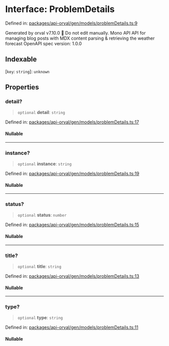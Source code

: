 # Interface: ProblemDetails

Defined in: [packages/api-orval/gen/models/problemDetails.ts:9](https://github.com/the-inconvenience-store/mono-example/blob/77ed7dd80da67d5d4a2bd8320e638952ed491201/packages/api-orval/gen/models/problemDetails.ts#L9)

Generated by orval v7.10.0 🍺
Do not edit manually.
Mono API
API for managing blog posts with MDX content parsing & retrieving the weather forecast
OpenAPI spec version: 1.0.0

## Indexable

\[`key`: `string`\]: `unknown`

## Properties

### detail?

> `optional` **detail**: `string`

Defined in: [packages/api-orval/gen/models/problemDetails.ts:17](https://github.com/the-inconvenience-store/mono-example/blob/77ed7dd80da67d5d4a2bd8320e638952ed491201/packages/api-orval/gen/models/problemDetails.ts#L17)

#### Nullable

***

### instance?

> `optional` **instance**: `string`

Defined in: [packages/api-orval/gen/models/problemDetails.ts:19](https://github.com/the-inconvenience-store/mono-example/blob/77ed7dd80da67d5d4a2bd8320e638952ed491201/packages/api-orval/gen/models/problemDetails.ts#L19)

#### Nullable

***

### status?

> `optional` **status**: `number`

Defined in: [packages/api-orval/gen/models/problemDetails.ts:15](https://github.com/the-inconvenience-store/mono-example/blob/77ed7dd80da67d5d4a2bd8320e638952ed491201/packages/api-orval/gen/models/problemDetails.ts#L15)

#### Nullable

***

### title?

> `optional` **title**: `string`

Defined in: [packages/api-orval/gen/models/problemDetails.ts:13](https://github.com/the-inconvenience-store/mono-example/blob/77ed7dd80da67d5d4a2bd8320e638952ed491201/packages/api-orval/gen/models/problemDetails.ts#L13)

#### Nullable

***

### type?

> `optional` **type**: `string`

Defined in: [packages/api-orval/gen/models/problemDetails.ts:11](https://github.com/the-inconvenience-store/mono-example/blob/77ed7dd80da67d5d4a2bd8320e638952ed491201/packages/api-orval/gen/models/problemDetails.ts#L11)

#### Nullable
